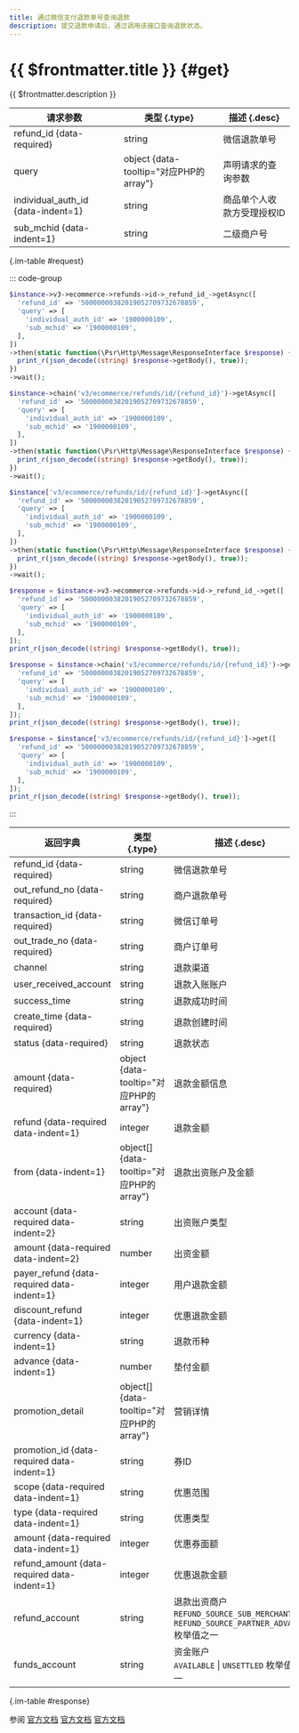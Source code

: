 ```yaml
---
title: 通过微信支付退款单号查询退款
description: 提交退款申请后，通过调用该接口查询退款状态。
---
```


# {{ $frontmatter.title }} {#get}

{{ $frontmatter.description }}

| 请求参数 | 类型 {.type} | 描述 {.desc}
| --- | --- | ---
| refund_id {data-required} | string | 微信退款单号
| query | object {data-tooltip="对应PHP的array"} | 声明请求的查询参数
| individual_auth_id {data-indent=1} | string | 商品单个人收款方受理授权ID
| sub_mchid {data-indent=1} | string | 二级商户号

{.im-table #request}

::: code-group

```php [异步纯链式]
$instance->v3->ecommerce->refunds->id->_refund_id_->getAsync([
  'refund_id' => '50000000382019052709732678859',
  'query' => [
    'individual_auth_id' => '1900000109',
    'sub_mchid' => '1900000109',
  ],
])
->then(static function(\Psr\Http\Message\ResponseInterface $response) {
  print_r(json_decode((string) $response->getBody(), true));
})
->wait();
```

```php [异步声明式]
$instance->chain('v3/ecommerce/refunds/id/{refund_id}')->getAsync([
  'refund_id' => '50000000382019052709732678859',
  'query' => [
    'individual_auth_id' => '1900000109',
    'sub_mchid' => '1900000109',
  ],
])
->then(static function(\Psr\Http\Message\ResponseInterface $response) {
  print_r(json_decode((string) $response->getBody(), true));
})
->wait();
```

```php [异步属性式]
$instance['v3/ecommerce/refunds/id/{refund_id}']->getAsync([
  'refund_id' => '50000000382019052709732678859',
  'query' => [
    'individual_auth_id' => '1900000109',
    'sub_mchid' => '1900000109',
  ],
])
->then(static function(\Psr\Http\Message\ResponseInterface $response) {
  print_r(json_decode((string) $response->getBody(), true));
})
->wait();
```

```php [同步纯链式]
$response = $instance->v3->ecommerce->refunds->id->_refund_id_->get([
  'refund_id' => '50000000382019052709732678859',
  'query' => [
    'individual_auth_id' => '1900000109',
    'sub_mchid' => '1900000109',
  ],
]);
print_r(json_decode((string) $response->getBody(), true));
```

```php [同步声明式]
$response = $instance->chain('v3/ecommerce/refunds/id/{refund_id}')->get([
  'refund_id' => '50000000382019052709732678859',
  'query' => [
    'individual_auth_id' => '1900000109',
    'sub_mchid' => '1900000109',
  ],
]);
print_r(json_decode((string) $response->getBody(), true));
```

```php [同步属性式]
$response = $instance['v3/ecommerce/refunds/id/{refund_id}']->get([
  'refund_id' => '50000000382019052709732678859',
  'query' => [
    'individual_auth_id' => '1900000109',
    'sub_mchid' => '1900000109',
  ],
]);
print_r(json_decode((string) $response->getBody(), true));
```

:::

| 返回字典 | 类型 {.type} | 描述 {.desc}
| --- | --- | ---
| refund_id {data-required} | string | 微信退款单号
| out_refund_no {data-required} | string | 商户退款单号
| transaction_id {data-required} | string | 微信订单号
| out_trade_no {data-required} | string | 商户订单号
| channel | string | 退款渠道
| user_received_account | string | 退款入账账户
| success_time | string | 退款成功时间
| create_time {data-required} | string | 退款创建时间
| status {data-required} | string | 退款状态
| amount {data-required} | object {data-tooltip="对应PHP的array"} | 退款金额信息
| refund {data-required data-indent=1} | integer | 退款金额
| from {data-indent=1} | object[] {data-tooltip="对应PHP的array"} | 退款出资账户及金额
| account {data-required data-indent=2} | string | 出资账户类型
| amount {data-required data-indent=2} | number | 出资金额
| payer_refund {data-required data-indent=1} | integer | 用户退款金额
| discount_refund {data-indent=1} | integer | 优惠退款金额
| currency {data-indent=1} | string | 退款币种
| advance {data-indent=1} | number | 垫付金额
| promotion_detail | object[] {data-tooltip="对应PHP的array"} | 营销详情
| promotion_id {data-required data-indent=1} | string | 券ID
| scope {data-required data-indent=1} | string | 优惠范围
| type {data-required data-indent=1} | string | 优惠类型
| amount {data-required data-indent=1} | integer | 优惠券面额
| refund_amount {data-required data-indent=1} | integer | 优惠退款金额
| refund_account | string | 退款出资商户<br/>`REFUND_SOURCE_SUB_MERCHANT` \| `REFUND_SOURCE_PARTNER_ADVANCE` 枚举值之一
| funds_account | string | 资金账户<br/>`AVAILABLE` \| `UNSETTLED` 枚举值之一

{.im-table #response}

参阅 [官方文档](https://pay.weixin.qq.com/docs/merchant/apis/personal-collections/query-refund.html) [官方文档](https://pay.weixin.qq.com/wiki/doc/apiv3/wxpay/ecommerce/refunds/chapter3_2.shtml) [官方文档](https://pay.weixin.qq.com/docs/partner/apis/ecommerce-refund/refunds/query-refund.html)

